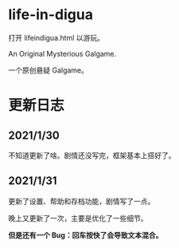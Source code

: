 # life-in-digua

打开 lifeindigua.html 以游玩。

An Original Mysterious Galgame.    

一个原创悬疑 Galgame。

# 更新日志

## 2021/1/30

不知道更新了啥。剧情还没写完，框架基本上搭好了。  

## 2021/1/31

更新了设置、帮助和存档功能，剧情写了一点。   

晚上又更新了一次，主要是优化了一些细节。   

**但是还有一个 Bug：回车按快了会导致文本混合。**
